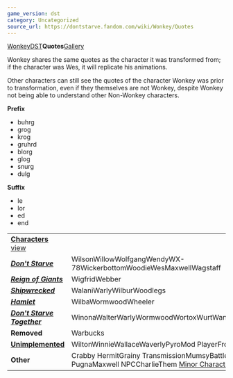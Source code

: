 ```yaml
---
game_version: dst
category: Uncategorized
source_url: https://dontstarve.fandom.com/wiki/Wonkey/Quotes
---
```


[Wonkey](/wiki/Wonkey "Wonkey")[DST](/wiki/Wonkey/Don%27t_Starve_Together "Wonkey/Don't Starve Together")**Quotes**[Gallery](/wiki/Wonkey/Gallery "Wonkey/Gallery")

Wonkey shares the same quotes as the character it was transformed from; if the character was Wes, it will replicate his animations.

Other characters can still see the quotes of the character Wonkey was prior to transformation, even if they themselves are not Wonkey, despite Wonkey not being able to understand other Non-Wonkey characters.

**Prefix**

* buhrg
* grog
* krog
* gruhrd
* blorg
* glog
* snurg
* dulg

**Suffix**

* le
* lor
* ed
* end

|  |  |
| --- | --- |
| **[Characters](/wiki/Characters "Characters")** [view](/wiki/Template:Characters "Template:Characters") | |
| ***[Don't Starve](/wiki/Don%27t_Starve "Don't Starve")*** | WilsonWillowWolfgangWendyWX-78WickerbottomWoodieWesMaxwellWagstaff |
| ***[Reign of Giants](/wiki/Reign_of_Giants "Reign of Giants")*** | WigfridWebber |
| ***[Shipwrecked](/wiki/Shipwrecked "Shipwrecked")*** | WalaniWarlyWilburWoodlegs |
| ***[Hamlet](/wiki/Hamlet "Hamlet")*** | WilbaWormwoodWheeler |
| ***[Don't Starve Together](/wiki/Don%27t_Starve_Together "Don't Starve Together")*** | WinonaWalterWarlyWormwoodWortoxWurtWandaWonkey |
| **Removed** | Warbucks |
| **[Unimplemented](/wiki/Unimplemented_Characters "Unimplemented Characters")** | WiltonWinnieWallaceWaverlyPyroMod PlayerFrog Webber |
| **Other** | Crabby HermitGrainy TransmissionMumsyBattlemaster PugnaMaxwell NPCCharlieThem [Minor Characters](/wiki/Minor_Characters "Minor Characters") |